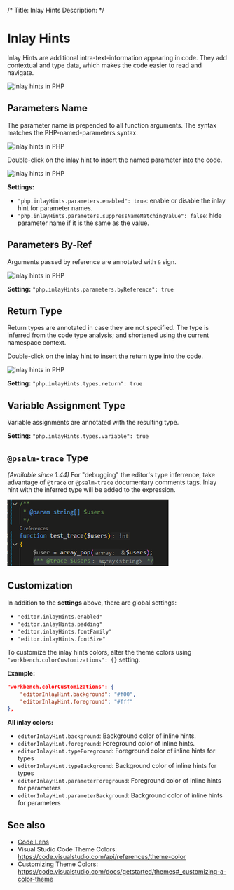 /*
Title: Inlay Hints
Description: 
*/

# Inlay Hints

Inlay Hints are additional intra-text-information appearing in code. They add contextual and type data, which makes the code easier to read and navigate.

![inlay hints in PHP](../imgs/vsc-inlay-hints.png)

## Parameters Name

The parameter name is prepended to all function arguments. The syntax matches the PHP-named-parameters syntax.

![inlay hints in PHP](../imgs/vsc-inlay-parameter-2.png)

Double-click on the inlay hint to insert the named parameter into the code.

![inlay hints in PHP](../imgs/vsc-inlay-parameters.png)

**Settings:**

- `"php.inlayHints.parameters.enabled": true`: enable or disable the inlay hint for parameter names.
- `"php.inlayHints.parameters.suppressNameMatchingValue": false`: hide parameter name if it is the same as the value.

## Parameters By-Ref

Arguments passed by reference are annotated with `&` sign.

![inlay hints in PHP](../imgs/vsc-inlay-parameter-byref.png)

**Setting:** `"php.inlayHints.parameters.byReference": true`

## Return Type

Return types are annotated in case they are not specified. The type is inferred from the code type analysis; and shortened using the current namespace context.

Double-click on the inlay hint to insert the return type into the code.

![inlay hints in PHP](../imgs/vsc-inlay-return-type.png)

**Setting:** `"php.inlayHints.types.return": true`

## Variable Assignment Type

Variable assignments are annotated with the resulting type.

**Setting:** `"php.inlayHints.types.variable": true`

## `@psalm-trace` Type

_(Available since 1.44)_ For "debugging" the editor's type inferrence, take advantage of `@trace` or `@psalm-trace` documentary comments tags. Inlay hint with the inferred type will be added to the expression.

![inlay hints in PHP](../imgs/vsc-phpstan-trace.gif)

## Customization

In addition to the **settings** above, there are global settings:

- `"editor.inlayHints.enabled"`
- `"editor.inlayHints.padding"`
- `"editor.inlayHints.fontFamily"`
- `"editor.inlayHints.fontSize"`

To customize the inlay hints colors, alter the theme colors using `"workbench.colorCustomizations": {}` setting.

**Example:**

```json
"workbench.colorCustomizations": {
    "editorInlayHint.background": "#f00",
    "editorInlayHint.foreground": "#fff"
},
```

**All inlay colors:**

- `editorInlayHint.background`: Background color of inline hints.
- `editorInlayHint.foreground`: Foreground color of inline hints.
- `editorInlayHint.typeForeground`: Foreground color of inline hints for types
- `editorInlayHint.typeBackground`: Background color of inline hints for types
- `editorInlayHint.parameterForeground`: Foreground color of inline hints for parameters
- `editorInlayHint.parameterBackground`: Background color of inline hints for parameters

## See also

- [Code Lens](code-lens.md)
- Visual Studio Code Theme Colors: https://code.visualstudio.com/api/references/theme-color
- Customizing Theme Colors: https://code.visualstudio.com/docs/getstarted/themes#_customizing-a-color-theme
